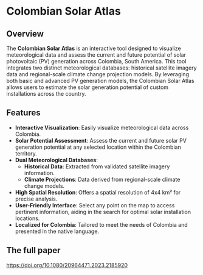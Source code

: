 # Colombian Solar Atlas

## Overview

The **Colombian Solar Atlas** is an interactive tool designed to visualize meteorological data and assess the current and future potential of solar photovoltaic (PV) generation across Colombia, South America. This tool integrates two distinct meteorological databases: historical satellite imagery data and regional-scale climate change projection models. By leveraging both basic and advanced PV generation models, the Colombian Solar Atlas allows users to estimate the solar generation potential of custom installations across the country.

## Features

- **Interactive Visualization**: Easily visualize meteorological data across Colombia.
- **Solar Potential Assessment**: Assess the current and future solar PV generation potential at any selected location within the Colombian territory.
- **Dual Meteorological Databases**:
  - **Historical Data**: Extracted from validated satellite imagery information.
  - **Climate Projections**: Data derived from regional-scale climate change models.
- **High Spatial Resolution**: Offers a spatial resolution of 4x4 km² for precise analysis.
- **User-Friendly Interface**: Select any point on the map to access pertinent information, aiding in the search for optimal solar installation locations.
- **Localized for Colombia**: Tailored to meet the needs of Colombia and presented in the native language.

## The full paper
https://doi.org/10.1080/20964471.2023.2185920
